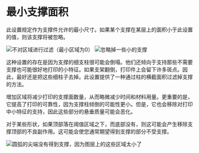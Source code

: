 最小支撑面积
====
此设置规定作为支撑件允许的最小尺寸。如果某个支撑在某层上的面积小于此设置的值，则该支撑将被忽略。

<!--screenshot {
"image_path": "minimum_support_area_0.png",
"models": [{"script": "castle.scad"}],
"camera_position": [0, 190, 47],
"settings": {
"support_enable": true,
"minimum_support_area": 0
},
"colours": 64
}-->
<!--screenshot {
"image_path": "minimum_support_area_10.png",
"models": [{"script": "castle.scad"}],
"camera_position": [0, 190, 47],
"settings": {
"support_enable": true,
"minimum_support_area": 10
},
"colours": 64
}-->
![不对区域进行过滤（最小区域为0）](../images/minimum_support_area_0.png)
![忽略掉一些小的支撑](../images/minimum_support_area_10.png)

这种设置的存在是因为支撑的细支柱很可能会倒塌。他们还倾向于支持那些不需要支撑也可能很好地打印的小特征。如果支架翻倒，打印件上会留下许多斑点。因此，最好还是把这些细柱子去掉。此设置提供了一种通过柱的横截面积过滤掉支撑的方法。

增加区域将减少打印的支撑面数量，从而略微减少时间和材料用量。更重要的是，它提高了打印的可靠性，因为支撑柱倾倒的可能性更小。但是，它也会移除对打印中小特征的支持，因此这些部分的悬垂质量可能会恶化。

对于某些形状，如果顶部落在阈值区域之下，而底部没有，则这可能会产生移除支撑顶部的不良副作用。这可能会使您通常期望得到支撑的部分不受支撑。

<!--screenshot {
"image_path": "minimum_support_area_problem.png",
"models": [{"script": "overhang_bridging_cooling.scad"}],
"camera_position": [117, 0, 15],
"settings": {
"support_enable": true,
"minimum_support_area": 50
},
"colours": 64
}-->
![圆弧的尖端没有得到支撑，因为图层上的这些区域太小了](../images/minimum_support_area_problem.png)
